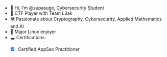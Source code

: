 
- 👋 Hi, I’m @supasuge, Cybersecurity Student
- 🎌 CTF Player with Team L3ak
- 🛠️ Passionate about Cryptography, Cybersecurity, Applied Mathematics and AI
- 🐧 Major Linux enjoyer 
- 🕳 Certifications:
  - [x] Certified AppSec Practitioner
  



<!---
supasuge/supasuge is a ✨ special ✨ repository because its `README.md` (this file) appears on your GitHub profile.
You can click the Preview link to take a look at your changes.
--->
